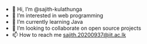 - 👋 Hi, I’m @sajith-kulathunga
- 👀 I’m interested in web programming
- 🌱 I’m currently learning Java
- 💞️ I’m looking to collaborate on open source projects
- 📫 How to reach me sajith.20200937@iit.ac.lk

<!---
sajith-kulathunga/sajith-kulathunga is a ✨ special ✨ repository because its `README.md` (this file) appears on your GitHub profile.
You can click the Preview link to take a look at your changes.
--->
